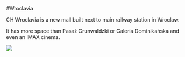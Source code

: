 #Wroclavia

CH Wroclavia is a new mall built next to main railway station in Wroclaw.

It has more space than Pasaż Grunwaldzki or Galeria Dominikańska and even an IMAX cinema.

![](http://www.urbanity.pl/images/news/51/galeria-wroclavia-wroclaw-3851.jpg)
